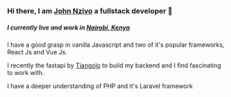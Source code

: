 ### Hi there, I am [John Nzivo](https://twitter.com/johnnnzivo) a fullstack developer 👋

##### I currently live and work in [Nairobi, Kenya](https://magicalkenya.com/tembeakenya/)

I have a good grasp in vanilla Javascript and two of it's popular frameworks, React Js and Vue Js.

I recently the fastapi by [Tiangolo](https://fastapi.tiangolo.com/) to build my backend and I find fascinating to work with.

I have a deeper understanding of PHP and it's Laravel framework

<!--
**nzivo/nzivo** is a ✨ _special_ ✨ repository because its `README.md` (this file) appears on your GitHub profile.

Here are some ideas to get you started:

- 🔭 I’m currently working on ...
- 🌱 I’m currently learning ...
- 👯 I’m looking to collaborate on ...
- 🤔 I’m looking for help with ...
- 💬 Ask me about ...
- 📫 How to reach me: ...
- 😄 Pronouns: ...
- ⚡ Fun fact: ...
-->
